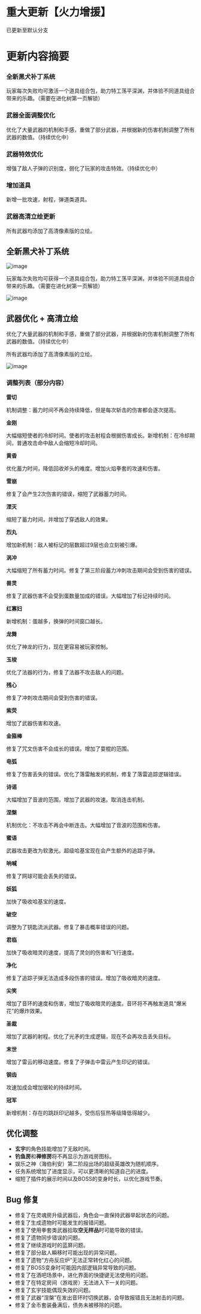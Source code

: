 # 重大更新【火力增援】

已更新至默认分支

# 更新内容摘要

### **全新黑犬补丁系统**

玩家每次失败均可激活一个道具组合包，助力特工荡平深渊，并体验不同道具组合带来的乐趣。（需要在进化树第一页解锁）

### **武器全面调整优化**

优化了大量武器的机制和手感，重做了部分武器，并根据新的伤害机制调整了所有武器的数值。（持续优化中）

### **武器特效优化**

增强了敌人子弹的识别度，弱化了玩家的攻击特效。（持续优化中）

### **增加道具**

新增一批攻速，射程，弹道类道具。

### **武器高清立绘更新**

所有武器均添加了高清像素版的立绘。

## **全新黑犬补丁系统**

![image](https://raw.githubusercontent.com/VeewoGames/NA2Announcements/master/announcements/EA_8.18/20250928_222731_130914978431185023.png)

玩家每次失败均可获得一个道具组合包，助力特工荡平深渊，并体验不同道具组合带来的乐趣。（需要在进化树第一页解锁）

![image](https://raw.githubusercontent.com/VeewoGames/NA2Announcements/master/announcements/EA_8.18/20250928_222734_5311323802534032624.png)

## **武器优化 + 高清立绘**

优化了大量武器的机制和手感，重做了部分武器，并根据新的伤害机制调整了所有武器的数值。（持续优化中）

所有武器均添加了高清像素版的立绘。

![image](https://raw.githubusercontent.com/VeewoGames/NA2Announcements/master/announcements/EA_8.18/20250928_222737_7000015927029903022.png)

### 调整列表（部分内容）

**雷切**

机制调整：蓄力时间不再会持续降低，但是每次斩击的伤害都会逐次提高。

**金刚**

大幅缩短使者的冷却时间。使者的攻击射程会根据伤害成长。新增机制：在冷却期间，普通攻击命中敌人会缩短冷却时间。

**黄昏**

优化蓄力时间，降低回收斧头的难度。增加火焰拳套的攻速和伤害。

**雪崩**

修复了会产生2次伤害的错误，缩短了武器蓄力时间。

**湮灭**

缩短了蓄力时间，并增加了穿透敌人的效果。

**烈丸**

增加新机制：敌人被标记的层数超过9层也会立刻被引爆。

**涡冲**

大幅缩短了所有蓄力时间。修复了第三阶段蓄力冲刺攻击期间会受到伤害的错误。

**兽灵**

修复了武器伤害不会受到蛋数量加成的错误。大幅增加了标记持续时间。

**红寡妇**

新增机制：蛋越多，换弹的时间窗口越长。

**龙舞**

优化了神龙的行为，现在更容易被玩家控制。

**玉梭**

优化了法器的行为，修复了法器不攻击敌人的问题。

**残心**

修复了冲刺攻击期间会受到伤害的错误。

**紫荧**

增加了武器伤害和攻速。

**金箍棒**

修复了咒文伤害不会成长的错误。增加了耍棍的范围。

**电弧**

修复了伤害丢失的错误。优化了落雷触发的机制，修复了落雷追踪逻辑错误。

**诗谣**

大幅增加了音波的范围，增加了武器的攻速。取消连击机制。

**涅槃**

机制优化：不攻击不再会中断连击。大幅增加了音波的范围和伤害。

**蜜语**

武器攻击更改为软激光。超级哈基宝现在会产生额外的追踪子弹。

**呐喊**

修复了网球可能会丢失的错误。

**妖狐**

加快了吸收哈基宝的速度。

**破空**

调整为了钥匙流派武器。修复了暴击概率错误的问题。

**君临**

加快了吸收暗灵的速度，提高了灵剑的伤害和飞行速度。

**净化**

修复了追踪子弹无法造成多段伤害的错误。增加了吸收暗灵的速度。

**尖笑**

增加了音环的速度和伤害，增加了吸收暗灵的速度。音环将不再触发道具“爆米花”的爆炸效果。

**圣裁**

增加了武器的射程。优化了光矛的生成逻辑，现在不会再攻击丢失目标。

**末世**

增加了雷云的移动速度。修复了子弹击中雷云产生印记的错误。

**钢齿**

攻速加成会增加锯轮的持续时间。

**冠军**

新增机制：存在的跳跃印记越多，受伤后狂热等级降低得越少。

## **优化调整**

* **玄宇**的角色技能增加了无敌时间。
* **钓鱼房**和**禅修房**将不再显示为游戏房图标。
* 娱乐之神（海伯利安）第二阶段出场的超级英雄改为随机顺序。
* 任务系统增加了进度显示，可以更清晰的知道自己的进度。
* 缩短了插件的展示时间以及BOSS的变身时长，以优化游戏节奏。
## **Bug 修复**

* 修复了在灵魂房升级武器后，角色会一直保持武器举起状态的问题。
* 修复了生成遗物时可能发生的报错问题。
* 修复了使用拳套类武器拾取**空无样品**时可能导致的错误。
* 修复了遗物同步错误的问题。
* 修复了继续游戏时的蓝屏问题。
* 修复了部分敌人瞬移时可能出现的异常问题。
* 修复了遗物“方舟反应炉”无法正常转化红心的问题。
* 修复了BOSS变身时可能因内部逻辑异常导致的问题。
* 修复了在酒吧场景中，进化界面的快捷键无法使用的问题。
* 修复了在特定房间（游戏房）无法进入下一关的问题。
* 修复了玄宇技能偶现失效的问题。
* 修复了武器“涅槃”在发出音环时切换武器，会导致报错且无法射击的问题。
* 修复了金币套装叠满后，债务未被移除的问题。
